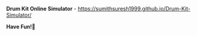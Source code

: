 **Drum Kit Online Simulator** - https://sumithsuresh1999.github.io/Drum-Kit-Simulator/


**Have Fun!💛**

